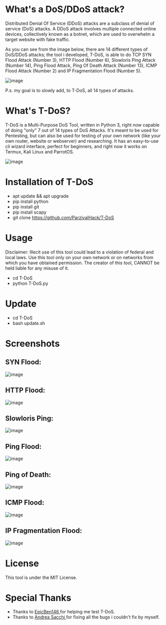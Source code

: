 # What's a DoS/DDoS attack?
Distributed Denial Of Service (DDoS) attacks are a subclass of denial of service (DoS) attacks. A DDoS attack involves multiple connected online devices, collectively known as a botnet, which are used to overwhelm a target website with fake traffic.

As you can see from the image below, there are 14 different types of DoS/DDoS attacks; the tool i developed, T-DoS, is able to do TCP SYN Flood Attack (Number 3), HTTP Flood (Number 6), Slowloris Ping Attack (Number 14), Ping Flood Attack, Ping Of Death Attack (Number 13), ICMP Flood Attack (Number 2) and IP Fragmentation Flood (Number 5).

![image](https://user-images.githubusercontent.com/82817793/205066388-55fb2697-e1f6-4214-8b5f-1d903bd61567.png)

P.s. my goal is to slowly add, to T-DoS, all 14 types of attacks.

# What's T-DoS?
T-DoS is a Multi-Purpose DoS Tool, written in Python 3, right now capable of doing "only" 7 out of 14 types of DoS Attacks. It's meant to be used for Pentesting, but can also be used for testing of your own network (like your own router, website or webserver) and researching. It has an easy-to-use cli wizard interface, perfect for beginners, and right now it works on Termux, Kali Linux and ParrotOS.

![image](https://user-images.githubusercontent.com/82817793/208090844-f0ce76cf-0391-486b-8fb3-f73dee905a34.png)

# Installation of T-DoS
* apt update && apt upgrade
* pip install python
* pip install git
* pip install scapy
* git clone https://github.com/ParzivalHack/T-DoS

# Usage
Disclaimer: Illecit use of this tool could lead to a violation of federal and local laws. Use this tool only on your own network or on networks from which you have obtained permission. The creator of this tool, CANNOT be held liable for any misuse of it.
* cd T-DoS
* python T-DoS.py

# Update
* cd T-DoS
* bash update.sh

# Screenshots
## SYN Flood:
![image](https://user-images.githubusercontent.com/82817793/208093713-22862d80-b536-410a-9408-b71be2738449.png)


## HTTP Flood:
![image](https://user-images.githubusercontent.com/82817793/208091769-748a2b25-a6d6-459a-8f4d-1cf38b243395.png)

## Slowloris Ping:
![image](https://user-images.githubusercontent.com/82817793/208422926-9db17aad-02c4-4989-b68c-7d48d9b11003.png)

## Ping Flood:
![image](https://user-images.githubusercontent.com/82817793/208091997-c28d9301-c007-48e4-afc2-62f1ad9aed57.png)
## Ping of Death:
![image](https://user-images.githubusercontent.com/82817793/208092416-756145a5-28df-4cc2-9981-79cf72fc7294.png)

## ICMP Flood:
![image](https://user-images.githubusercontent.com/82817793/208092684-d4c95f63-fd75-4e61-aafb-d59ff628be7f.png)

## IP Fragmentation Flood:
![image](https://user-images.githubusercontent.com/82817793/208092803-9e455cba-766e-4e92-a513-7c283ffb1ddd.png)


# License
This tool is under the MIT License.

# Special Thanks
* Thanks to  <a href = "https://github.com/EpicBen146" > EpicBen146 </a> for helping me test T-DoS.
* Thanks to  <a href = "https://github.com/alsacchi" > Andrea Sacchi </a> for fixing all the bugs i couldn't fix by myself.
